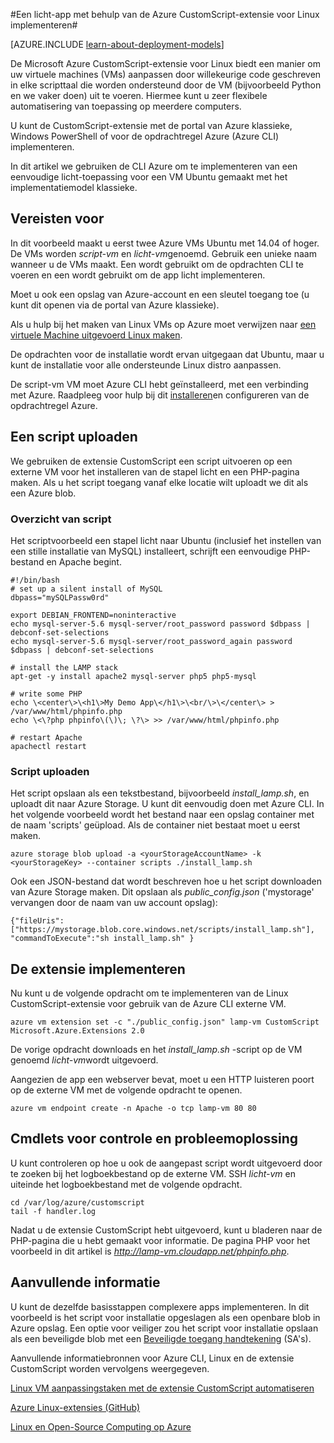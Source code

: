 <properties
    pageTitle="Gebruik van de extensie CustomScript op een VM Linux | Microsoft Azure"
    description="Informatie over het gebruiken van de extensie CustomScript om te implementeren toepassingen op Linux virtuele Machines in Azure die zijn gemaakt met behulp van het implementatiemodel klassieke."
    editor="tysonn"
    manager="timlt"
    documentationCenter=""
    services="virtual-machines-linux"
    authors="gbowerman"
    tags="azure-service-management"/>

<tags
    ms.service="virtual-machines-linux"
    ms.workload="multiple"
    ms.tgt_pltfrm="linux"
    ms.devlang="na"
    ms.topic="article"
    ms.date="09/13/2016"
    ms.author="guybo"/>

#<a name="deploy-a-lamp-app-using-the-azure-customscript-extension-for-linux"></a>Een licht-app met behulp van de Azure CustomScript-extensie voor Linux implementeren#

[AZURE.INCLUDE [learn-about-deployment-models](../../includes/learn-about-deployment-models-classic-include.md)]


De Microsoft Azure CustomScript-extensie voor Linux biedt een manier om uw virtuele machines (VMs) aanpassen door willekeurige code geschreven in elke scripttaal die worden ondersteund door de VM (bijvoorbeeld Python en we vaker doen) uit te voeren. Hiermee kunt u zeer flexibele automatisering van toepassing op meerdere computers.

U kunt de CustomScript-extensie met de portal van Azure klassieke, Windows PowerShell of voor de opdrachtregel Azure (Azure CLI) implementeren.

In dit artikel we gebruiken de CLI Azure om te implementeren van een eenvoudige licht-toepassing voor een VM Ubuntu gemaakt met het implementatiemodel klassieke.

## <a name="prerequisites"></a>Vereisten voor

In dit voorbeeld maakt u eerst twee Azure VMs Ubuntu met 14.04 of hoger. De VMs worden *script-vm* en *licht-vm*genoemd. Gebruik een unieke naam wanneer u de VMs maakt. Een wordt gebruikt om de opdrachten CLI te voeren en een wordt gebruikt om de app licht implementeren.

Moet u ook een opslag van Azure-account en een sleutel toegang toe (u kunt dit openen via de portal van Azure klassieke).

Als u hulp bij het maken van Linux VMs op Azure moet verwijzen naar [een virtuele Machine uitgevoerd Linux maken](virtual-machines-linux-classic-createportal.md).

De opdrachten voor de installatie wordt ervan uitgegaan dat Ubuntu, maar u kunt de installatie voor alle ondersteunde Linux distro aanpassen.

De script-vm VM moet Azure CLI hebt geïnstalleerd, met een verbinding met Azure. Raadpleeg voor hulp bij dit [installeren](../xplat-cli-install.md)en configureren van de opdrachtregel Azure.

## <a name="upload-a-script"></a>Een script uploaden

We gebruiken de extensie CustomScript een script uitvoeren op een externe VM voor het installeren van de stapel licht en een PHP-pagina maken. Als u het script toegang vanaf elke locatie wilt uploadt we dit als een Azure blob.

### <a name="script-overview"></a>Overzicht van script

Het scriptvoorbeeld een stapel licht naar Ubuntu (inclusief het instellen van een stille installatie van MySQL) installeert, schrijft een eenvoudige PHP-bestand en Apache begint.

    #!/bin/bash
    # set up a silent install of MySQL
    dbpass="mySQLPassw0rd"

    export DEBIAN_FRONTEND=noninteractive
    echo mysql-server-5.6 mysql-server/root_password password $dbpass | debconf-set-selections
    echo mysql-server-5.6 mysql-server/root_password_again password $dbpass | debconf-set-selections

    # install the LAMP stack
    apt-get -y install apache2 mysql-server php5 php5-mysql  

    # write some PHP
    echo \<center\>\<h1\>My Demo App\</h1\>\<br/\>\</center\> > /var/www/html/phpinfo.php
    echo \<\?php phpinfo\(\)\; \?\> >> /var/www/html/phpinfo.php

    # restart Apache
    apachectl restart

### <a name="upload-script"></a>Script uploaden

Het script opslaan als een tekstbestand, bijvoorbeeld *install_lamp.sh*, en uploadt dit naar Azure Storage. U kunt dit eenvoudig doen met Azure CLI. In het volgende voorbeeld wordt het bestand naar een opslag container met de naam 'scripts' geüpload. Als de container niet bestaat moet u eerst maken.

    azure storage blob upload -a <yourStorageAccountName> -k <yourStorageKey> --container scripts ./install_lamp.sh

Ook een JSON-bestand dat wordt beschreven hoe u het script downloaden van Azure Storage maken. Dit opslaan als *public_config.json* ('mystorage' vervangen door de naam van uw account opslag):

    {"fileUris":["https://mystorage.blob.core.windows.net/scripts/install_lamp.sh"], "commandToExecute":"sh install_lamp.sh" }


## <a name="deploy-the-extension"></a>De extensie implementeren

Nu kunt u de volgende opdracht om te implementeren van de Linux CustomScript-extensie voor gebruik van de Azure CLI externe VM.

    azure vm extension set -c "./public_config.json" lamp-vm CustomScript Microsoft.Azure.Extensions 2.0

De vorige opdracht downloads en het *install_lamp.sh* -script op de VM genoemd *licht-vm*wordt uitgevoerd.

Aangezien de app een webserver bevat, moet u een HTTP luisteren poort op de externe VM met de volgende opdracht te openen.

    azure vm endpoint create -n Apache -o tcp lamp-vm 80 80

## <a name="monitoring-and-troubleshooting"></a>Cmdlets voor controle en probleemoplossing

U kunt controleren op hoe u ook de aangepast script wordt uitgevoerd door te zoeken bij het logboekbestand op de externe VM. SSH *licht-vm* en uiteinde het logboekbestand met de volgende opdracht.

    cd /var/log/azure/customscript
    tail -f handler.log

Nadat u de extensie CustomScript hebt uitgevoerd, kunt u bladeren naar de PHP-pagina die u hebt gemaakt voor informatie. De pagina PHP voor het voorbeeld in dit artikel is *http://lamp-vm.cloudapp.net/phpinfo.php*.

## <a name="additional-resources"></a>Aanvullende informatie

U kunt de dezelfde basisstappen complexere apps implementeren. In dit voorbeeld is het script voor installatie opgeslagen als een openbare blob in Azure opslag. Een optie voor veiliger zou het script voor installatie opslaan als een beveiligde blob met een [Beveiligde toegang handtekening](https://msdn.microsoft.com/library/azure/ee395415.aspx) (SA's).

Aanvullende informatiebronnen voor Azure CLI, Linux en de extensie CustomScript worden vervolgens weergegeven.

[Linux VM aanpassingstaken met de extensie CustomScript automatiseren](https://azure.microsoft.com/blog/2014/08/20/automate-linux-vm-customization-tasks-using-customscript-extension/)

[Azure Linux-extensies (GitHub)](https://github.com/Azure/azure-linux-extensions)

[Linux en Open-Source Computing op Azure](virtual-machines-linux-opensource-links.md)

